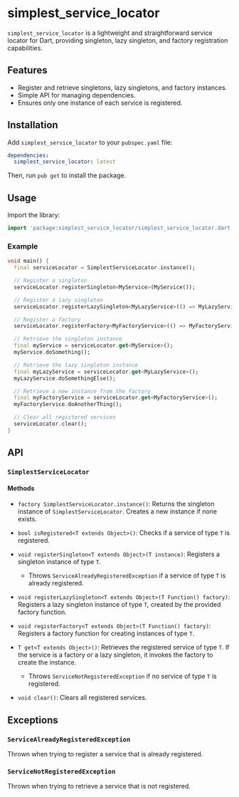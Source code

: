 # simplest_service_locator

`simplest_service_locator` is a lightweight and straightforward service locator for Dart, providing singleton, lazy singleton, and factory registration capabilities.

## Features

- Register and retrieve singletons, lazy singletons, and factory instances.
- Simple API for managing dependencies.
- Ensures only one instance of each service is registered.

## Installation

Add `simplest_service_locator` to your `pubspec.yaml` file:

```yaml
dependencies:
  simplest_service_locator: latest
```

Then, run `pub get` to install the package.

## Usage

Import the library:

```dart
import 'package:simplest_service_locator/simplest_service_locator.dart';
```

### Example

```dart
void main() {
  final serviceLocator = SimplestServiceLocator.instance();

  // Register a singleton
  serviceLocator.registerSingleton<MyService>(MyService());

  // Register a lazy singleton
  serviceLocator.registerLazySingleton<MyLazyService>(() => MyLazyService());

  // Register a factory
  serviceLocator.registerFactory<MyFactoryService>(() => MyFactoryService());

  // Retrieve the singleton instance
  final myService = serviceLocator.get<MyService>();
  myService.doSomething();

  // Retrieve the lazy singleton instance
  final myLazyService = serviceLocator.get<MyLazyService>();
  myLazyService.doSomethingElse();

  // Retrieve a new instance from the factory
  final myFactoryService = serviceLocator.get<MyFactoryService>();
  myFactoryService.doAnotherThing();

  // Clear all registered services
  serviceLocator.clear();
}
```

## API

### `SimplestServiceLocator`

#### Methods

- `factory SimplestServiceLocator.instance()`: Returns the singleton instance of `SimplestServiceLocator`. Creates a new instance if none exists.

- `bool isRegistered<T extends Object>()`: Checks if a service of type `T` is registered.

- `void registerSingleton<T extends Object>(T instance)`: Registers a singleton instance of type `T`.
  - Throws `ServiceAlreadyRegisteredException` if a service of type `T` is already registered.

- `void registerLazySingleton<T extends Object>(T Function() factory)`: Registers a lazy singleton instance of type `T`, created by the provided factory function.

- `void registerFactory<T extends Object>(T Function() factory)`: Registers a factory function for creating instances of type `T`.

- `T get<T extends Object>()`: Retrieves the registered service of type `T`. If the service is a factory or a lazy singleton, it invokes the factory to create the instance.
  - Throws `ServiceNotRegisteredException` if no service of type `T` is registered.

- `void clear()`: Clears all registered services.

## Exceptions

### `ServiceAlreadyRegisteredException`

Thrown when trying to register a service that is already registered.

### `ServiceNotRegisteredException`

Thrown when trying to retrieve a service that is not registered.
